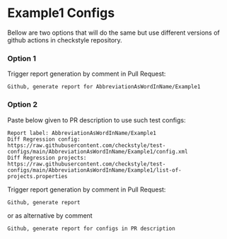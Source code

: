 # Example1 Configs

Bellow are two options that will do the same but use different versions
of github actions in checkstyle repository.


### Option 1
Trigger report generation by comment in Pull Request:
```
Github, generate report for AbbreviationAsWordInName/Example1
```

### Option 2

Paste below given to PR description to use such test configs:
```
Report label: AbbreviationAsWordInName/Example1
Diff Regression config: https://raw.githubusercontent.com/checkstyle/test-configs/main/AbbreviationAsWordInName/Example1/config.xml
Diff Regression projects: https://raw.githubusercontent.com/checkstyle/test-configs/main/AbbreviationAsWordInName/Example1/list-of-projects.properties
```

Trigger report generation by comment in Pull Request:
```
Github, generate report
```
or as alternative by comment
```
Github, generate report for configs in PR description
```

